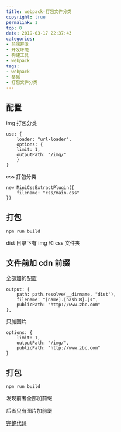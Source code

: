 ```yaml
---
title: webpack-打包文件分类
copyright: true
permalink: 1
top: 0
date: 2019-03-17 22:37:43
categories:
- 前端开发
- 开发环境
- 构建工具
- webpack
tags:
- webpack
- 基础
- 打包文件分类
---
```


## 配置

img 打包分类

```
use: {
    loader: "url-loader",
    options: {
    limit: 1,
    outputPath: "/img/"
    }
}
```

css 打包分类

```
new MiniCssExtractPlugin({
    filename: "css/main.css"
})
```

## 打包

```
npm run build
```

dist 目录下有 img 和 css 文件夹

## 文件前加 cdn 前缀

全部加的配置

```
output: {
    path: path.resolve(__dirname, "dist"),
    filename: "[name].[hash:8].js",
    publicPath: "http://www.zbc.com"
},
```

只加图片

```
options: {
    limit: 1,
    outputPath: "/img/",
    publicPath: "http://www.zbc.com"
}
```

## 打包

```
npm run build
```

发现前者全部加前缀

后者只有图片加前缀

[完整代码](https://github.com/zhoubichuan/frontend-note/tree/master/3.dev/3.scaffolding/1.webpack/1.base/10.classify)
